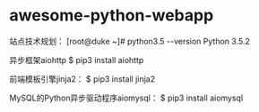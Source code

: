 # awesome-python-webapp

站点技术规划：
	[root@duke ~]# python3.5 --version
    Python 3.5.2
	
异步框架aiohttp
    $ pip3 install aiohttp
	
前端模板引擎jinja2：
    $ pip3 install jinja2
	
MySQL的Python异步驱动程序aiomysql：
    $ pip3 install aiomysql